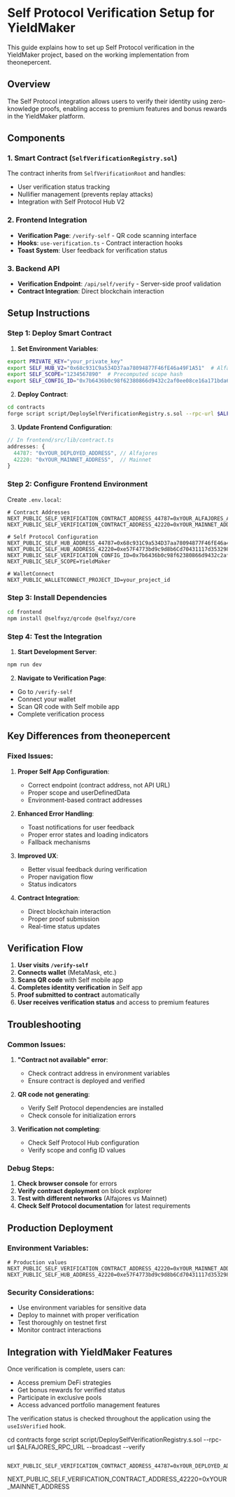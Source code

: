 # Self Protocol Verification Setup for YieldMaker

This guide explains how to set up Self Protocol verification in the YieldMaker project, based on the working implementation from theonepercent.

## Overview

The Self Protocol integration allows users to verify their identity using zero-knowledge proofs, enabling access to premium features and bonus rewards in the YieldMaker platform.

## Components

### 1. Smart Contract (`SelfVerificationRegistry.sol`)

The contract inherits from `SelfVerificationRoot` and handles:
- User verification status tracking
- Nullifier management (prevents replay attacks)
- Integration with Self Protocol Hub V2

### 2. Frontend Integration

- **Verification Page**: `/verify-self` - QR code scanning interface
- **Hooks**: `use-verification.ts` - Contract interaction hooks
- **Toast System**: User feedback for verification status

### 3. Backend API

- **Verification Endpoint**: `/api/self/verify` - Server-side proof validation
- **Contract Integration**: Direct blockchain interaction

## Setup Instructions

### Step 1: Deploy Smart Contract

1. **Set Environment Variables**:
```bash
export PRIVATE_KEY="your_private_key"
export SELF_HUB_V2="0x68c931C9a534D37aa78094877F46fE46a49F1A51"  # Alfajores
export SELF_SCOPE="1234567890"  # Precomputed scope hash
export SELF_CONFIG_ID="0x7b6436b0c98f62380866d9432c2af0ee08ce16a171bda6951aecd95ee1307d61"
```

2. **Deploy Contract**:
```bash
cd contracts
forge script script/DeploySelfVerificationRegistry.s.sol --rpc-url $ALFAJORES_RPC_URL --broadcast --verify
```

3. **Update Frontend Configuration**:
```typescript
// In frontend/src/lib/contract.ts
addresses: {
  44787: "0xYOUR_DEPLOYED_ADDRESS", // Alfajores
  42220: "0xYOUR_MAINNET_ADDRESS",  // Mainnet
}
```

### Step 2: Configure Frontend Environment

Create `.env.local`:
```env
# Contract Addresses
NEXT_PUBLIC_SELF_VERIFICATION_CONTRACT_ADDRESS_44787=0xYOUR_ALFAJORES_ADDRESS
NEXT_PUBLIC_SELF_VERIFICATION_CONTRACT_ADDRESS_42220=0xYOUR_MAINNET_ADDRESS

# Self Protocol Configuration
NEXT_PUBLIC_SELF_HUB_ADDRESS_44787=0x68c931C9a534D37aa78094877F46fE46a49F1A51
NEXT_PUBLIC_SELF_HUB_ADDRESS_42220=0xe57F4773bd9c9d8b6Cd70431117d353298B9f5BF
NEXT_PUBLIC_SELF_VERIFICATION_CONFIG_ID=0x7b6436b0c98f62380866d9432c2af0ee08ce16a171bda6951aecd95ee1307d61
NEXT_PUBLIC_SELF_SCOPE=YieldMaker

# WalletConnect
NEXT_PUBLIC_WALLETCONNECT_PROJECT_ID=your_project_id
```

### Step 3: Install Dependencies

```bash
cd frontend
npm install @selfxyz/qrcode @selfxyz/core
```

### Step 4: Test the Integration

1. **Start Development Server**:
```bash
npm run dev
```

2. **Navigate to Verification Page**:
- Go to `/verify-self`
- Connect your wallet
- Scan QR code with Self mobile app
- Complete verification process

## Key Differences from theonepercent

### Fixed Issues:

1. **Proper Self App Configuration**:
   - Correct endpoint (contract address, not API URL)
   - Proper scope and userDefinedData
   - Environment-based contract addresses

2. **Enhanced Error Handling**:
   - Toast notifications for user feedback
   - Proper error states and loading indicators
   - Fallback mechanisms

3. **Improved UX**:
   - Better visual feedback during verification
   - Proper navigation flow
   - Status indicators

4. **Contract Integration**:
   - Direct blockchain interaction
   - Proper proof submission
   - Real-time status updates

## Verification Flow

1. **User visits `/verify-self`**
2. **Connects wallet** (MetaMask, etc.)
3. **Scans QR code** with Self mobile app
4. **Completes identity verification** in Self app
5. **Proof submitted to contract** automatically
6. **User receives verification status** and access to premium features

## Troubleshooting

### Common Issues:

1. **"Contract not available" error**:
   - Check contract address in environment variables
   - Ensure contract is deployed and verified

2. **QR code not generating**:
   - Verify Self Protocol dependencies are installed
   - Check console for initialization errors

3. **Verification not completing**:
   - Check Self Protocol Hub configuration
   - Verify scope and config ID values

### Debug Steps:

1. **Check browser console** for errors
2. **Verify contract deployment** on block explorer
3. **Test with different networks** (Alfajores vs Mainnet)
4. **Check Self Protocol documentation** for latest requirements

## Production Deployment

### Environment Variables:
```env
# Production values
NEXT_PUBLIC_SELF_VERIFICATION_CONTRACT_ADDRESS_42220=0xYOUR_MAINNET_ADDRESS
NEXT_PUBLIC_SELF_HUB_ADDRESS_42220=0xe57F4773bd9c9d8b6Cd70431117d353298B9f5BF
```

### Security Considerations:
- Use environment variables for sensitive data
- Deploy to mainnet with proper verification
- Test thoroughly on testnet first
- Monitor contract interactions

## Integration with YieldMaker Features

Once verification is complete, users can:
- Access premium DeFi strategies
- Get bonus rewards for verified status
- Participate in exclusive pools
- Access advanced portfolio management features

The verification status is checked throughout the application using the `useIsVerified` hook.


   cd contracts
   forge script script/DeploySelfVerificationRegistry.s.sol --rpc-url $ALFAJORES_RPC_URL --broadcast --verify

      NEXT_PUBLIC_SELF_VERIFICATION_CONTRACT_ADDRESS_44787=0xYOUR_DEPLOYED_ADDRESS
   NEXT_PUBLIC_SELF_VERIFICATION_CONTRACT_ADDRESS_42220=0xYOUR_MAINNET_ADDRESS